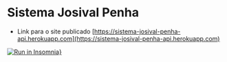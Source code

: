 # Sistema Josival Penha
 * Link para o site publicado [https://sistema-josival-penha-api.herokuapp.com](https://sistema-josival-penha-api.herokuapp.com)

 [![Run in Insomnia}](https://insomnia.rest/images/run.svg)](https://insomnia.rest/run/?label=API%20sistema%20Josival%20Penha&uri=https%3A%2F%2Fgithub.com%2FMiguelpenha%2FSistema-Josival-Penha-API%2Fblob%2Fmain%2Fexport.json)